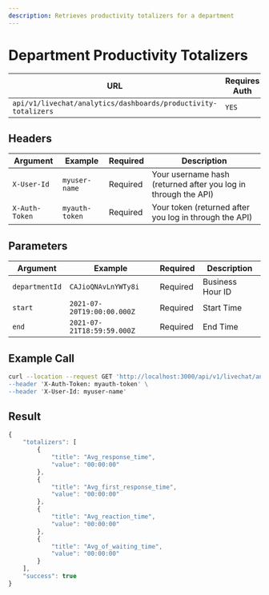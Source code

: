 ```yaml
---
description: Retrieves productivity totalizers for a department
---
```


# Department Productivity Totalizers

| URL                                                            | Requires Auth | HTTP Method |
| -------------------------------------------------------------- | ------------- | ----------- |
| `api/v1/livechat/analytics/dashboards/productivity-totalizers` | `YES`         | `GET`       |

## Headers

| Argument       | Example        | Required | Description                                                    |
| -------------- | -------------- | -------- | -------------------------------------------------------------- |
| `X-User-Id`    | `myuser-name`  | Required | Your username hash (returned after you log in through the API) |
| `X-Auth-Token` | `myauth-token` | Required | Your token (returned after you log in through the API)         |

## Parameters

| Argument       | Example                    | Required | Description      |
| -------------- | -------------------------- | -------- | ---------------- |
| `departmentId` | `CAJioQNAvLnYWTy8i`        | Required | Business Hour ID |
| `start`        | `2021-07-20T19:00:00.000Z` | Required | Start Time       |
| `end`          | `2021-07-21T18:59:59.000Z` | Required | End Time         |

## Example Call

```bash
curl --location --request GET 'http://localhost:3000/api/v1/livechat/analytics/dashboards/productivity-totalizers?departmentId=CAJioQNAvLnYWTy8i&start=2021-07-20T19:00:00.000Z&end=2021-07-21T18:59:59.000Z\
--header 'X-Auth-Token: myauth-token' \
--header 'X-User-Id: myuser-name'
```

## Result

```javascript
{
    "totalizers": [
        {
            "title": "Avg_response_time",
            "value": "00:00:00"
        },
        {
            "title": "Avg_first_response_time",
            "value": "00:00:00"
        },
        {
            "title": "Avg_reaction_time",
            "value": "00:00:00"
        },
        {
            "title": "Avg_of_waiting_time",
            "value": "00:00:00"
        }
    ],
    "success": true
}
```
